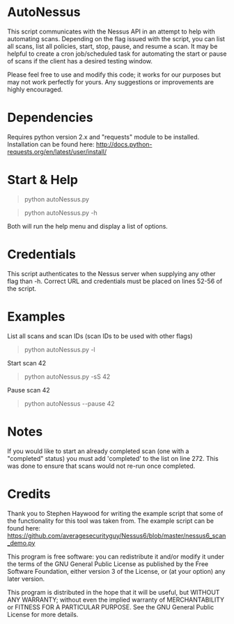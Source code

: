 # AutoNessus
This script communicates with the Nessus API in an attempt to help with automating scans. Depending on the flag issued with the script, you can list all scans, list all policies, start, stop, pause, and resume a scan. It may be helpful to create a cron job/scheduled task for automating the start or pause of scans if the client has a desired testing window.

Please feel free to use and modify this code; it works for our purposes but may not work perfectly for yours. Any suggestions or improvements are highly encouraged.


# Dependencies
Requires python version 2.x and "requests" module to be installed.
Installation can be found here: http://docs.python-requests.org/en/latest/user/install/

# Start & Help
> python autoNessus.py

> python autoNessus.py -h

Both will run the help menu and display a list of options.


# Credentials
This script authenticates to the Nessus server when supplying any other flag than -h. Correct URL and credentials must be placed on lines 52-56 of the script.


# Examples
List all scans and scan IDs (scan IDs to be used with other flags)

> python autoNessus.py -l

Start scan 42
 
> python autoNessus.py -sS 42

Pause scan 42

> python autoNessus --pause 42


# Notes
If you would like to start an already completed scan (one with a "completed" status) you must add 'completed' to the list on line 272. This was done to ensure that scans would not re-run once completed.

# Credits
Thank you to Stephen Haywood for writing the example script that some of the functionality for this tool was taken from. The example script can be found here: https://github.com/averagesecurityguy/Nessus6/blob/master/nessus6_scan_demo.py

This program is free software: you can redistribute it and/or modify
it under the terms of the GNU General Public License as published by
the Free Software Foundation, either version 3 of the License, or
(at your option) any later version.

This program is distributed in the hope that it will be useful,
but WITHOUT ANY WARRANTY; without even the implied warranty of
MERCHANTABILITY or FITNESS FOR A PARTICULAR PURPOSE.  See the
GNU General Public License for more details.
